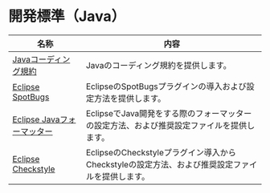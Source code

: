 # 開発標準（Java）

|名称|内容|
|--|--|
|[Javaコーディング規約](./style-guide/README.md)|Javaのコーディング規約を提供します。|
|[Eclipse SpotBugs](./spotbugs/README.md)|EclipseのSpotBugsプラグインの導入および設定方法を提供します。|
|[Eclipse Javaフォーマッター](./eclipse-formatter/README.md)|EclipseでJava開発をする際のフォーマッターの設定方法、および推奨設定ファイルを提供します。|
|[Eclipse Checkstyle](./checkstyle/README.md)|EclipseのCheckstyleプラグイン導入からCheckstyleの設定方法、および推奨設定ファイルを提供します。|